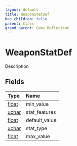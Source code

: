 ```yaml
---
layout: default
title: WeaponStatDef
has_children: false
parent: Class
grand_parent: Game Reflection
---
```

# WeaponStatDef
Description 

## Fields

| Type | Name |
|:----------|:--------------|
| [float](/riftbreaker-wiki/docs/game-reflection/components/float/) | min_value |
| [uchar](/riftbreaker-wiki/docs/game-reflection/enums/uchar/) | stat_features |
| [float](/riftbreaker-wiki/docs/game-reflection/components/float/) | default_value |
| [uchar](/riftbreaker-wiki/docs/game-reflection/enums/uchar/) | stat_type |
| [float](/riftbreaker-wiki/docs/game-reflection/components/float/) | max_value |

